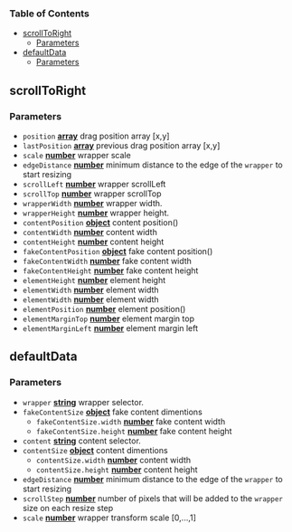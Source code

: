 <!-- Generated by documentation.js. Update this documentation by updating the source code. -->

### Table of Contents

-   [scrollToRight][1]
    -   [Parameters][2]
-   [defaultData][3]
    -   [Parameters][4]

## scrollToRight

### Parameters

-   `position` **[array][5]** drag position array [x,y]
-   `lastPosition` **[array][5]** previous drag position array [x,y]
-   `scale` **[number][6]** wrapper scale
-   `edgeDistance` **[number][6]** minimum distance to the edge of the `wrapper` to start resizing
-   `scrollLeft` **[number][6]** wrapper scrollLeft
-   `scrollTop` **[number][6]** wrapper scrollTop
-   `wrapperWidth` **[number][6]** wrapper width.
-   `wrapperHeight` **[number][6]** wrapper height.
-   `contentPosition` **[object][7]** content position()
-   `contentWidth` **[number][6]** content width
-   `contentHeight` **[number][6]** content height
-   `fakeContentPosition` **[object][7]** fake content position()
-   `fakeContentWidth` **[number][6]** fake content width
-   `fakeContentHeight` **[number][6]** fake content height
-   `elementHeight` **[number][6]** element height
-   `elementWidth` **[number][6]** element width
-   `elementWidth` **[number][6]** element width
-   `elementPosition` **[number][6]** element position()
-   `elementMarginTop` **[number][6]** element margin top
-   `elementMarginLeft` **[number][6]** element margin left

## defaultData

### Parameters

-   `wrapper` **[string][8]** wrapper selector.
-   `fakeContentSize` **[object][7]** fake content dimentions
    -   `fakeContentSize.width` **[number][6]** fake content width
    -   `fakeContentSize.height` **[number][6]** fake content height
-   `content` **[string][8]** content selector.
-   `contentSize` **[object][7]** content dimentions
    -   `contentSize.width` **[number][6]** content width
    -   `contentSize.height` **[number][6]** content height
-   `edgeDistance` **[number][6]** minimum distance to the edge of the `wrapper` to start resizing
-   `scrollStep` **[number][6]** number of pixels that will be added to the `wrapper` size on each resize step
-   `scale` **[number][6]** wrapper transform scale [0,...,1]

[1]: #scrolltoright

[2]: #parameters

[3]: #defaultdata

[4]: #parameters-1

[5]: https://developer.mozilla.org/docs/Web/JavaScript/Reference/Global_Objects/Array

[6]: https://developer.mozilla.org/docs/Web/JavaScript/Reference/Global_Objects/Number

[7]: https://developer.mozilla.org/docs/Web/JavaScript/Reference/Global_Objects/Object

[8]: https://developer.mozilla.org/docs/Web/JavaScript/Reference/Global_Objects/String
